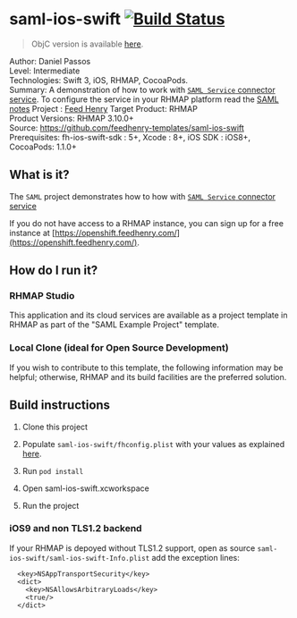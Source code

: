 # saml-ios-swift [![Build Status](https://travis-ci.org/feedhenry-templates/saml-ios-swift.png)](https://travis-ci.org/feedhenry-templates/saml-ios-swift)

> ObjC version is available [here](https://github.com/feedhenry-templates/saml-ios-app/).

Author: Daniel Passos   
Level: Intermediate  
Technologies: Swift 3, iOS, RHMAP, CocoaPods.  
Summary: A demonstration of how to work with [```SAML Service``` connector service](https://github.com/feedhenry-templates/saml-service). To configure the service in your RHMAP platform read the [SAML notes](https://github.com/feedhenry-templates/saml-service/blob/master/NOTES.md)
Project : [Feed Henry](http://feedhenry.org)
Target Product: RHMAP  
Product Versions: RHMAP 3.10.0+   
Source: https://github.com/feedhenry-templates/saml-ios-swift  
Prerequisites: fh-ios-swift-sdk : 5+, Xcode : 8+, iOS SDK : iOS8+, CocoaPods: 1.1.0+

## What is it?

The ```SAML``` project demonstrates how to how with [```SAML Service``` connector service](https://github.com/feedhenry-templates/saml-service)

If you do not have access to a RHMAP instance, you can sign up for a free instance at [https://openshift.feedhenry.com/](https://openshift.feedhenry.com/).

## How do I run it?  

### RHMAP Studio

This application and its cloud services are available as a project template in RHMAP as part of the "SAML Example Project" template.

### Local Clone (ideal for Open Source Development)

If you wish to contribute to this template, the following information may be helpful; otherwise, RHMAP and its build facilities are the preferred solution.

## Build instructions

1. Clone this project

2. Populate ```saml-ios-swift/fhconfig.plist``` with your values as explained [here](http://docs.feedhenry.com/v3/dev_tools/sdks/ios.html#ios-configure).

3. Run ```pod install```

4. Open saml-ios-swift.xcworkspace

4. Run the project

### iOS9 and non TLS1.2 backend

If your RHMAP is depoyed without TLS1.2 support, open as source  ```saml-ios-swift/saml-ios-swift-Info.plist``` add the exception lines:

```
  <key>NSAppTransportSecurity</key>
  <dict>
    <key>NSAllowsArbitraryLoads</key>
    <true/>
  </dict>
```
